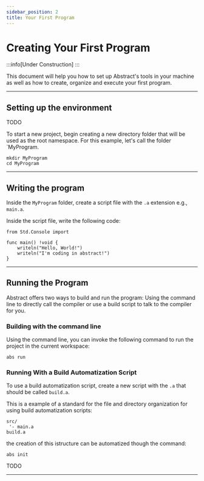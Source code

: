 ```yaml
---
sidebar_position: 2
title: Your First Program
---
```


# Creating Your First Program
:::info[Under Construction]
:::


This document will help you how to set up Abstract's tools in your
machine as well as how to create, organize and execute your first
program.

---
## Setting up the environment

TODO

To start a new project, begin creating a new directory folder that
will be used as the root namespace. For this example, let's call
the folder `MyProgram.

```shell title="Command Line"
mkdir MyProgram
cd MyProgram
```

---
## Writing the program

Inside the `MyProgram` folder, create a script file with the
`.a` extension e.g., `main.a`.

Inside the script file, write the following code:
```abs title="main.a"
from Std.Console import

func main() !void {
	writeln("Hello, World!")
	writeln("I'm coding in abstract!")
}

```

---
## Running the Program

Abstract offers two ways to build and run the program: Using the
command line to directly call the compiler or use a build script
to talk to the compiler for you.

### Building with the command line

Using the command line, you can invoke the following command to run the
project in the current workspace:

```shell title="Command Line"
abs run
```

### Running With a Build Automatization Script

To use a build automatization script, create a new script with the `.a`
that should be called `build.a`.

This is a example of a standard for the file and directory organization
for using build automatization scripts:

```text title="MyProgram/"
src/
 '- main.a   
build.a
```

the creation of this istructure can be automatized though the command:
```shell title="Command Line"
abs init
```

TODO

---


